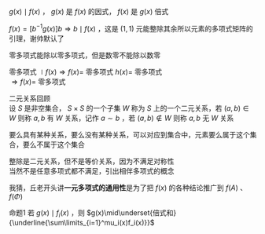  $g(x)\mid f(x)$ ， $g(x)$ 是 $f(x)$ 的因式， $f(x)$ 是 $g(x)$ 倍式  
  
 $f(x)=[b^{-1}g(x)]b\Rightarrow b\mid f(x)$ ，这是 $(1,1)$ 元能整除其余所以元素的多项式矩阵的引理，谢帅默认了  
  
零多项式能除以零多项式，但是数零不能除以数零  
  
零多项式 $\mid f(x)\Rightarrow f(x)=$ 零多项式 $h(x)=$ 零多项式  
 $\Rightarrow f(x)=$ 零多项式  
  
二元关系回顾  
设 $S$ 是非空集合， $S\times S$ 的一个子集 $W$ 称为 $S$ 上的一个二元关系，若 $(a,b)\in W$ 则称 $a,b$ 有 $W$ 关系，记作 $a\sim b$ ，若 $(a,b)\not\in W$ 则称 $a,b$ 无 $W$ 关系  
  
要么具有某种关系，要么没有某种关系，可以对应到集合中，元素要么属于这个集合，要么不属于这个集合  
  
整除是二元关系，但不是等价关系，因为不满足对称性  
当然不是任意多项式都不满足，引出相伴多项式的概念  
  
我猜，丘老开头讲**一元多项式的通用性**是为了把 $f(x)$ 的各种结论推广到 $f(A)$ 、 $f(\Phi)$   
  
命题1 若 $g(x)\mid f_i(x)$ ，则 $g(x)\mid\underset{倍式和}{\underline{\sum\limits_{i=1}^mu_i(x)f_i(x)}}$   
